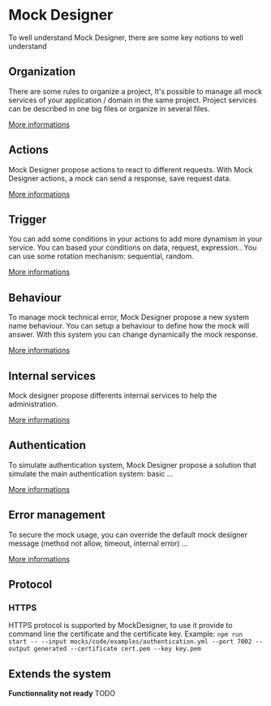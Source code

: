 # Mock Designer
To well understand Mock Designer, there are some key notions to well understand

## Organization
There are some rules to organize a project, It's possible to manage all mock services of your application / domain in the same project.
Project services can be described in one big files or organize in several files.

[More informations](https://github.com/kevinramage/mockDesigner/blob/master/doc/organization.md)

## Actions
Mock Designer propose actions to react to different requests.
With Mock Designer actions, a mock can send a response, save request data.

[More informations](https://github.com/kevinramage/mockDesigner/blob/master/doc/action.md)

## Trigger
You can add some conditions in your actions to add more dynamism in your service.
You can based your conditions on data, request, expression..
You can use some rotation mechanism: sequential, random.

[More informations](https://github.com/kevinramage/mockDesigner/blob/master/doc/trigger.md)

## Behaviour
To manage mock technical error, Mock Designer propose a new system name behaviour. You can setup a behaviour to define how the mock will answer. With this system you can change dynamically the mock response.

[More informations](https://github.com/kevinramage/mockDesigner/blob/master/doc/behaviour.md)

## Internal services
Mock designer propose differents internal services to help the administration.

[More informations](https://github.com/kevinramage/mockDesigner/blob/master/doc/internalServices.md)

## Authentication
To simulate authentication system, Mock Designer propose a solution that simulate the main authentication system: basic ...

[More informations](https://github.com/kevinramage/mockDesigner/blob/master/doc/authentication.md)

## Error management
To secure the mock usage, you can override the default mock designer message (method not allow, timeout, internal error) ...

[More informations](https://github.com/kevinramage/mockDesigner/blob/master/doc/error.md)

## Protocol

### HTTPS
HTTPS protocol is supported by MockDesigner, to use it provide to command line the certificate and the certificate key.
Example:
`npm run start -- --input mocks/code/examples/authentication.yml --port 7002 --output generated --certificate cert.pem --key key.pem`

## Extends the system
**Functionnality not ready**
TODO